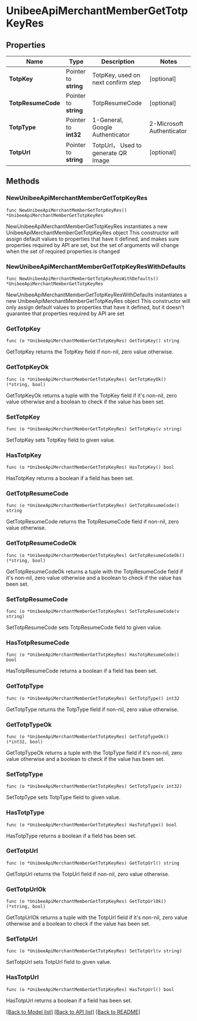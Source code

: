 # UnibeeApiMerchantMemberGetTotpKeyRes

## Properties

Name | Type | Description | Notes
------------ | ------------- | ------------- | -------------
**TotpKey** | Pointer to **string** | TotpKey, used on next confirm step | [optional] 
**TotpResumeCode** | Pointer to **string** | TotpResumeCode | [optional] 
**TotpType** | Pointer to **int32** | 1-General, Google Authenticator | 2-Microsoft Authenticator | 3-Authy | 4-1Password | 5-LastPass | 6-FreeOTP | 7-Other TOTP | [optional] 
**TotpUrl** | Pointer to **string** | TotpUrl， Used to generate QR Image | [optional] 

## Methods

### NewUnibeeApiMerchantMemberGetTotpKeyRes

`func NewUnibeeApiMerchantMemberGetTotpKeyRes() *UnibeeApiMerchantMemberGetTotpKeyRes`

NewUnibeeApiMerchantMemberGetTotpKeyRes instantiates a new UnibeeApiMerchantMemberGetTotpKeyRes object
This constructor will assign default values to properties that have it defined,
and makes sure properties required by API are set, but the set of arguments
will change when the set of required properties is changed

### NewUnibeeApiMerchantMemberGetTotpKeyResWithDefaults

`func NewUnibeeApiMerchantMemberGetTotpKeyResWithDefaults() *UnibeeApiMerchantMemberGetTotpKeyRes`

NewUnibeeApiMerchantMemberGetTotpKeyResWithDefaults instantiates a new UnibeeApiMerchantMemberGetTotpKeyRes object
This constructor will only assign default values to properties that have it defined,
but it doesn't guarantee that properties required by API are set

### GetTotpKey

`func (o *UnibeeApiMerchantMemberGetTotpKeyRes) GetTotpKey() string`

GetTotpKey returns the TotpKey field if non-nil, zero value otherwise.

### GetTotpKeyOk

`func (o *UnibeeApiMerchantMemberGetTotpKeyRes) GetTotpKeyOk() (*string, bool)`

GetTotpKeyOk returns a tuple with the TotpKey field if it's non-nil, zero value otherwise
and a boolean to check if the value has been set.

### SetTotpKey

`func (o *UnibeeApiMerchantMemberGetTotpKeyRes) SetTotpKey(v string)`

SetTotpKey sets TotpKey field to given value.

### HasTotpKey

`func (o *UnibeeApiMerchantMemberGetTotpKeyRes) HasTotpKey() bool`

HasTotpKey returns a boolean if a field has been set.

### GetTotpResumeCode

`func (o *UnibeeApiMerchantMemberGetTotpKeyRes) GetTotpResumeCode() string`

GetTotpResumeCode returns the TotpResumeCode field if non-nil, zero value otherwise.

### GetTotpResumeCodeOk

`func (o *UnibeeApiMerchantMemberGetTotpKeyRes) GetTotpResumeCodeOk() (*string, bool)`

GetTotpResumeCodeOk returns a tuple with the TotpResumeCode field if it's non-nil, zero value otherwise
and a boolean to check if the value has been set.

### SetTotpResumeCode

`func (o *UnibeeApiMerchantMemberGetTotpKeyRes) SetTotpResumeCode(v string)`

SetTotpResumeCode sets TotpResumeCode field to given value.

### HasTotpResumeCode

`func (o *UnibeeApiMerchantMemberGetTotpKeyRes) HasTotpResumeCode() bool`

HasTotpResumeCode returns a boolean if a field has been set.

### GetTotpType

`func (o *UnibeeApiMerchantMemberGetTotpKeyRes) GetTotpType() int32`

GetTotpType returns the TotpType field if non-nil, zero value otherwise.

### GetTotpTypeOk

`func (o *UnibeeApiMerchantMemberGetTotpKeyRes) GetTotpTypeOk() (*int32, bool)`

GetTotpTypeOk returns a tuple with the TotpType field if it's non-nil, zero value otherwise
and a boolean to check if the value has been set.

### SetTotpType

`func (o *UnibeeApiMerchantMemberGetTotpKeyRes) SetTotpType(v int32)`

SetTotpType sets TotpType field to given value.

### HasTotpType

`func (o *UnibeeApiMerchantMemberGetTotpKeyRes) HasTotpType() bool`

HasTotpType returns a boolean if a field has been set.

### GetTotpUrl

`func (o *UnibeeApiMerchantMemberGetTotpKeyRes) GetTotpUrl() string`

GetTotpUrl returns the TotpUrl field if non-nil, zero value otherwise.

### GetTotpUrlOk

`func (o *UnibeeApiMerchantMemberGetTotpKeyRes) GetTotpUrlOk() (*string, bool)`

GetTotpUrlOk returns a tuple with the TotpUrl field if it's non-nil, zero value otherwise
and a boolean to check if the value has been set.

### SetTotpUrl

`func (o *UnibeeApiMerchantMemberGetTotpKeyRes) SetTotpUrl(v string)`

SetTotpUrl sets TotpUrl field to given value.

### HasTotpUrl

`func (o *UnibeeApiMerchantMemberGetTotpKeyRes) HasTotpUrl() bool`

HasTotpUrl returns a boolean if a field has been set.


[[Back to Model list]](../README.md#documentation-for-models) [[Back to API list]](../README.md#documentation-for-api-endpoints) [[Back to README]](../README.md)



